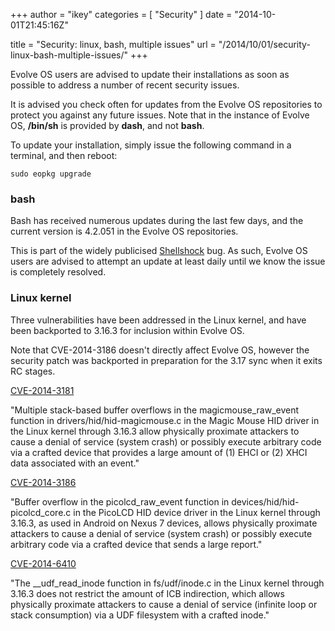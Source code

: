 +++
author = "ikey"
categories = [
"Security"
]
date =  "2014-10-01T21:45:16Z"

title = "Security: linux, bash, multiple issues"
url = "/2014/10/01/security-linux-bash-multiple-issues/"
+++

Evolve OS users are advised to update their installations as soon as possible to address a number of recent security issues.
  
It is advised you check often for updates from the Evolve OS repositories to protect you against any future issues. Note that in the instance of Evolve OS, 
**/bin/sh** is provided by **dash**, and not **bash**.

To update your installation, simply issue the following command in a terminal, and then reboot:

```
sudo eopkg upgrade
```

### bash

Bash has received numerous updates during the last few days, and the current version is 4.2.051 in the Evolve OS repositories.
  
This is part of the widely publicised [Shellshock](http://en.wikipedia.org/wiki/Shellshock_(software_bug)) bug. As such, Evolve OS users are advised to attempt an update 
at least daily until we know the issue is completely resolved.

### Linux kernel

Three vulnerabilities have been addressed in the Linux kernel, and have been backported to 3.16.3 for inclusion within Evolve OS.
  
Note that CVE-2014-3186 doesn't directly affect Evolve OS, however the security patch was backported in preparation for the 3.17 sync when it exits RC stages.

[CVE-2014-3181](http://web.nvd.nist.gov/view/vuln/detail?vulnId=CVE-2014-3181)

"Multiple stack-based buffer overflows in the magicmouse\_raw\_event function in drivers/hid/hid-magicmouse.c in the Magic Mouse HID driver in the Linux kernel 
through 3.16.3 allow physically proximate attackers to cause a denial of service (system crash) or possibly execute arbitrary code via a crafted device that provides a 
large amount of (1) EHCI or (2) XHCI data associated with an event."

[CVE-2014-3186](http://web.nvd.nist.gov/view/vuln/detail?vulnId=CVE-2014-3186)

"Buffer overflow in the picolcd\_raw\_event function in devices/hid/hid-picolcd_core.c in the PicoLCD HID device driver in the Linux kernel through 3.16.3, as used in 
Android on Nexus 7 devices, allows physically proximate attackers to cause a denial of service (system crash) or possibly execute arbitrary code via a crafted device 
that sends a large report."

[CVE-2014-6410](http://web.nvd.nist.gov/view/vuln/detail?vulnId=CVE-2014-6410)

"The _\_udf\_read_inode function in fs/udf/inode.c in the Linux kernel through 3.16.3 does not restrict the amount of ICB indirection, which allows physically proximate 
attackers to cause a denial of service (infinite loop or stack consumption) via a UDF filesystem with a crafted inode."